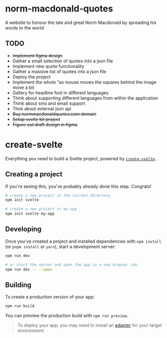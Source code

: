 # norm-macdonald-quotes
A website to honour the late and great Norm Macdonald by spreading his words to the world

## TODO
- ~~Implement figma design~~
- Gather a small selection of quotes into a json file
- Implement new quote functionality
- Gather a massive list of quotes into a json file
- Deploy the project
- Implement the whole "as mouse moves the squares behind the image move a bit
- Gallery for headline font in different languages
- Think about supporting different languages from within the application
- Think about sms and email support
- Thnk about external json api
- ~~Buy normmacdonaldquotes.com domain~~
- ~~Setup svelte kit project~~
- ~~Figure out draft design in figma~~

# create-svelte

Everything you need to build a Svelte project, powered by [`create-svelte`](https://github.com/sveltejs/kit/tree/master/packages/create-svelte).

## Creating a project

If you're seeing this, you've probably already done this step. Congrats!

```bash
# create a new project in the current directory
npm init svelte

# create a new project in my-app
npm init svelte my-app
```

## Developing

Once you've created a project and installed dependencies with `npm install` (or `pnpm install` or `yarn`), start a development server:

```bash
npm run dev

# or start the server and open the app in a new browser tab
npm run dev -- --open
```

## Building

To create a production version of your app:

```bash
npm run build
```

You can preview the production build with `npm run preview`.

> To deploy your app, you may need to install an [adapter](https://kit.svelte.dev/docs/adapters) for your target environment.
